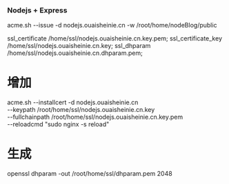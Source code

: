 ### Nodejs + Express

acme.sh --issue -d nodejs.ouaisheinie.cn -w /root/home/nodeBlog/public

ssl_certificate         /home/ssl/nodejs.ouaisheinie.cn.key.pem;
ssl_certificate_key     /home/ssl/nodejs.ouaisheinie.cn.key;
ssl_dhparam             /home/ssl/nodejs.ouaisheinie.cn.dhparam.pem;


# 增加

acme.sh --installcert -d nodejs.ouaisheinie.cn \
               --keypath       /root/home/ssl/nodejs.ouaisheinie.cn.key  \
               --fullchainpath /root/home/ssl/nodejs.ouaisheinie.cn.key.pem \
               --reloadcmd     "sudo nginx -s reload"

# 生成
openssl dhparam -out /root/home/ssl/dhparam.pem 2048

<!-- 
非https 配置
server {
    listen 80;
    server_name nodejs.ouaisheinie.cn;
    root /root/home/nodeBlog/public;

    try_files $uri/index.html $uri @nodejs;
    location @nodejs {
        proxy_pass http://127.0.0.1:5000;
        proxy_http_version 1.1; 
        proxy_set_header Upgrade $http_upgrade;
        proxy_set_header Connection 'upgrade';
        proxy_set_header Host $host;
        proxy_cache_bypass $http_upgrade;
     }
}
 -->
